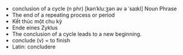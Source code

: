- conclusion of a cycle (n phr) [kənˈkluːʒən əv ə ˈsaɪkl] Noun Phrase  
- The end of a repeating process or period  
- Kết thúc một chu kỳ  
- Ende eines Zyklus  
- The conclusion of a cycle leads to a new beginning.  
- conclude (v) = to finish  
- Latin: concludere